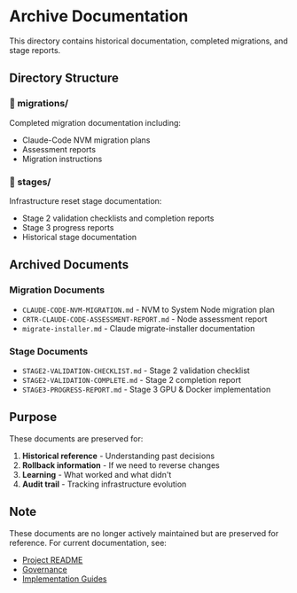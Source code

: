 # Archive Documentation

This directory contains historical documentation, completed migrations, and stage reports.

## Directory Structure

### 📁 migrations/

Completed migration documentation including:

- Claude-Code NVM migration plans
- Assessment reports
- Migration instructions

### 📁 stages/

Infrastructure reset stage documentation:

- Stage 2 validation checklists and completion reports
- Stage 3 progress reports
- Historical stage documentation

## Archived Documents

### Migration Documents

- `CLAUDE-CODE-NVM-MIGRATION.md` - NVM to System Node migration plan
- `CRTR-CLAUDE-CODE-ASSESSMENT-REPORT.md` - Node assessment report
- `migrate-installer.md` - Claude migrate-installer documentation

### Stage Documents

- `STAGE2-VALIDATION-CHECKLIST.md` - Stage 2 validation checklist
- `STAGE2-VALIDATION-COMPLETE.md` - Stage 2 completion report
- `STAGE3-PROGRESS-REPORT.md` - Stage 3 GPU & Docker implementation

## Purpose

These documents are preserved for:

1. **Historical reference** - Understanding past decisions
2. **Rollback information** - If we need to reverse changes
3. **Learning** - What worked and what didn't
4. **Audit trail** - Tracking infrastructure evolution

## Note

These documents are no longer actively maintained but are preserved for reference.
For current documentation, see:

- [Project README](../../README.md)
- [Governance](../governance/)
- [Implementation Guides](../guides/)
